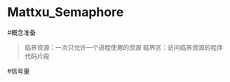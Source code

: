 Mattxu_Semaphore
==============================================
#概念准备
>临界资源：一次只允许一个进程使用的资源
>临界区：访问临界资源的程序代码片段
>
#信号量
>
